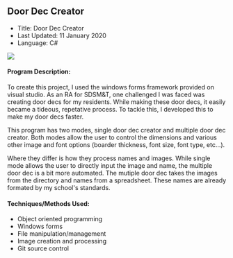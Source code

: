 ## Door Dec Creator

 - Title: Door Dec Creator
 - Last Updated: 11 January 2020
 - Language: C#
 
 ![](DoorDec.gif)
 
#### Program Description: 

To create this project, I used the windows forms framework provided on visual studio. As an RA for SDSM&T, one challenged I was faced was creating door decs for my residents. While making these door decs, it easily became a tideous, repetative process. To tackle this, I developed this to make my door decs faster.

This program has two modes, single door dec creator and multiple door dec creator. Both modes allow the user to control the dimensions and various other image and font options (boarder thickness, font size, font type, etc...).

Where they differ is how they process names and images. While single mode allows the user to directly input the image and name, the multiple door dec is a bit more automated. The mutiple door dec takes the images from the directory and names from a spreadsheet. These names are already formated by my school's standards. 

#### Techniques/Methods Used:
 * Object oriented programming
 * Windows forms
 * File manipulation/management
 * Image creation and processing
 * Git source control
